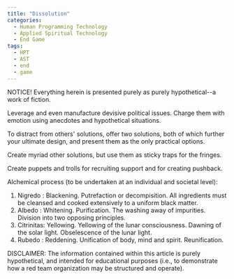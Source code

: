```yaml
---
title: "Dissolution"
categories:
  - Human Programming Technology
  - Applied Spiritual Technology
  - End Game
tags:
  - HPT
  - AST
  - end
  - game
---
```


NOTICE! Everything herein is presented purely as purely hypothetical--a work of fiction.



Leverage and even manufacture devisive political issues.
Charge them with emotion using anecdotes and hypothetical situations.

To distract from others' solutions, offer two solutions,
both of which further your ultimate design,
and present them as the only practical options.

Create myriad other solutions,
but use them as sticky traps for the fringes.

Create puppets and trolls for recruiting support and for creating pushback.



Alchemical process (to be undertaken at an individual and societal level):
1) Nigredo   : Blackening.
   Putrefaction or decompisition.
   All ingredients must be cleansed and cooked extensively to a uniform black matter.
2) Albedo    : Whitening.
   Purification.
   The washing away of impurities.
   Division into two opposing principles.
3) Citrinitas: Yellowing.
   Yellowing of the lunar consciousness.
   Dawning of the solar light.
   Obselescence of the lunar light.
4) Rubedo    : Reddening.
   Unification of body, mind and spirit.
   Reunification.



DISCLAIMER:
The information contained within this article is purely hypothetical,
and intended for educational purposes
(i.e., to demonstrate how a red team organization may be structured and operate).
